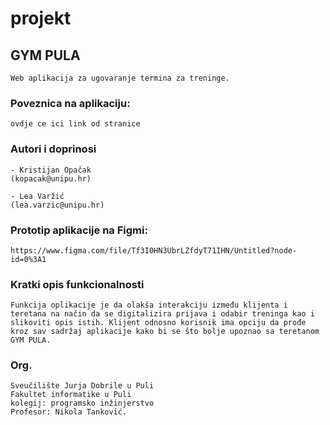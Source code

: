 # projekt

## GYM PULA
```
Web aplikacija za ugovaranje termina za treninge.
```

### Poveznica na aplikaciju:
```
ovdje ce ici link od stranice
```

### Autori i doprinosi
```
- Kristijan Opačak 
(kopacak@unipu.hr)

- Lea Varžić 
(lea.varzic@unipu.hr)
```

### Prototip aplikacije na Figmi:
```
https://www.figma.com/file/Tf3I0HN3UbrLZfdyT71IHN/Untitled?node-id=0%3A1
```
### Kratki opis funkcionalnosti
```
Funkcija oplikacije je da olakša interakciju između klijenta i teretana na način da se digitalizira prijava i odabir treninga kao i slikoviti opis istih. Klijent odnosno korisnik ima opciju da prođe kroz sav sadržaj aplikacije kako bi se što bolje upoznao sa teretanom GYM PULA.
```
### Org.
```
Sveučilište Jurja Dobrile u Puli
Fakultet informatike u Puli
kolegij: programsko inžinjerstvo
Profesor: Nikola Tanković.
```
